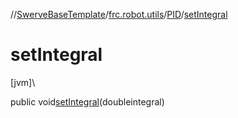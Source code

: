 //[SwerveBaseTemplate](../../../index.md)/[frc.robot.utils](../index.md)/[PID](index.md)/[setIntegral](set-integral.md)

# setIntegral

[jvm]\

public void[setIntegral](set-integral.md)(doubleintegral)
